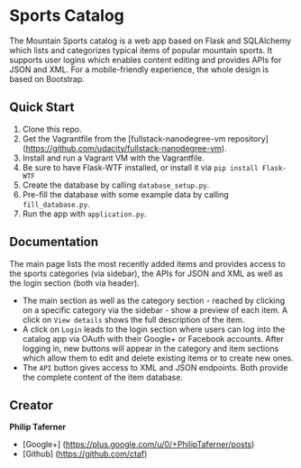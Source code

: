 # Sports Catalog

The Mountain Sports catalog is a web app based on Flask and SQLAlchemy which
lists and categorizes typical items of popular mountain sports. It supports
user logins which enables content editing and provides APIs for JSON and XML.
For a mobile-friendly experience, the whole design is based on Bootstrap.

## Quick Start

1. Clone this repo.
2. Get the Vagrantfile from the [fullstack-nanodegree-vm repository] (https://github.com/udacity/fullstack-nanodegree-vm).
3. Install and run a Vagrant VM with the Vagrantfile.
4. Be sure to have Flask-WTF installed, or install it via
   `pip install Flask-WTF`
5. Create the database by calling `database_setup.py`.
6. Pre-fill the database with some example data by calling `fill_database.py`.
7. Run the app with `application.py`.

## Documentation

The main page lists the most recently added items and provides access to the
sports categories (via sidebar), the APIs for JSON and XML as well as the login
section (both via header).
* The main section as well as the category section - reached by clicking on a
  specific category via the sidebar - show a preview of each item. A click on
  `View details` shows the full description of the item.
* A click on `Login` leads to the login section where users can log into the
  catalog app via OAuth with their Google+ or Facebook accounts. After logging
  in, new buttons will appear in the category and item sections which allow
  them to edit and delete existing items or to create new ones.
* The `API` button gives access to XML and JSON endpoints. Both provide the
  complete content of the item database.

## Creator

**Philip Taferner**

- [Google+] (https://plus.google.com/u/0/+PhilipTaferner/posts)
- [Github] (https://github.com/ctaf)
